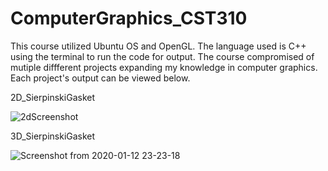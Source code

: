 # ComputerGraphics_CST310
This course utilized Ubuntu OS and OpenGL. The language used is C++ using the terminal to run the code for output. The course compromised of mutiple diffferent projects expanding my knowledge in computer graphics. Each project's output can be viewed below. 

2D_SierpinskiGasket


![2dScreenshot](https://user-images.githubusercontent.com/54555212/90271420-69e31c00-de21-11ea-8fd4-ef4160d8c5f5.png)

3D_SierpinskiGasket


![Screenshot from 2020-01-12 23-23-18](https://user-images.githubusercontent.com/54555212/90271479-81220980-de21-11ea-8ad2-b6eb00fe92b3.png)
